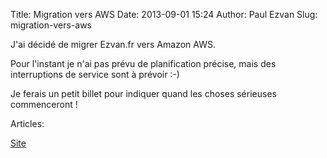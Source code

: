 Title: Migration vers AWS
Date: 2013-09-01 15:24
Author: Paul Ezvan
Slug: migration-vers-aws

<div
class="field field-name-body field-type-text-with-summary field-label-hidden">

<div class="field-items">

<div class="field-item even">

J'ai décidé de migrer Ezvan.fr vers Amazon AWS.

</p>
Pour l'instant je n'ai pas prévu de planification précise, mais des
interruptions de service sont à prévoir :-)

</p>
Je ferais un petit billet pour indiquer quand les choses sérieuses
commenceront !

</p>
<p>

</div>

</div>

</div>

<div
class="field field-name-taxonomy-vocabulary-2 field-type-taxonomy-term-reference field-label-above">

<div class="field-label">

Articles: 

</div>

<div class="field-items">

<div class="field-item even">

[Site](https://www.ezvan.fr/taxonomy/term/7)

</div>

</div>

</div>

</p>

